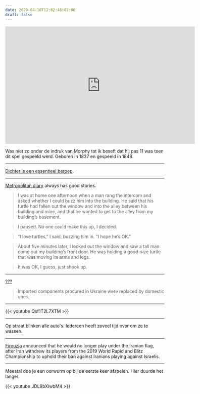 ```yaml
---
date: 2020-04-18T12:02:48+02:00
draft: false
---
```


<iframe width=600 height=371 src="https://lichess.org/study/embed/601r8Co8/awOJeMkI" frameborder=0></iframe>

Was niet zo onder de indruk van Morphy tot ik beseft dat hij pas 11 was toen dit spel gespeeld werd. Geboren in 1837 en gespeeld in 1848.

---

[Dichter is een essentieel beroep](https://verblind.be/samen-dichter/).

---

[Metropolitan diary](https://www.nytimes.com/2020/04/12/nyregion/metropolitan-diary.html) always has good stories.

> I was at home one afternoon when a man rang the intercom and asked whether I could buzz him into the building. He said that his turtle had fallen out the window and into the alley between his building and mine, and that he wanted to get to the alley from my building’s basement.

> I paused. No one could make this up, I decided.

> “I love turtles,” I said, buzzing him in. “I hope he’s OK.”

> About five minutes later, I looked out the window and saw a tall man come out my building’s front door. He was holding a good-size turtle that was moving its arms and legs.

> It was OK, I guess, just shook up.

---

[???](https://armyrecognition.com/weapons_defence_industry_military_technology_uk/russia_completes_2s7m_malka_203mm_self-propelled_howitzer_upgrade.html)

> Imported components procured in Ukraine were replaced by domestic ones.

---

{{< youtube Qsf1T2L7XTM >}}

--- 

Op straat blinken alle auto's. Iedereen heeft zoveel tijd over om ze te wassen.

---

[Firouzja](https://en.wikipedia.org/wiki/Alireza_Firouzja) announced that he would no longer play under the Iranian flag, after Iran withdrew its players from the 2019 World Rapid and Blitz Championship to uphold their ban against Iranians playing against Israelis.

---

Meestal doe je een oorwurm op bij de eerste keer afspelen. Hier duurde het langer.

{{< youtube JDL9bXlwbM4 >}}